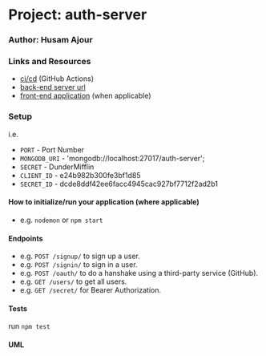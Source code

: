 # Project: auth-server

### Author: Husam Ajour

### Links and Resources

- [ci/cd](https://github.com/HusamAjour/auth-server) (GitHub Actions)
- [back-end server url](http://localhost:3000/)
- [front-end application]() (when applicable)

### Setup

i.e.

- `PORT` - Port Number
- `MONGODB_URI` - 'mongodb://localhost:27017/auth-server';
- `SECRET` - DunderMifflin
- `CLIENT_ID` - e24b982b300fe3bf1d85
- `SECRET_ID` - dcde8ddf42ee6facc4945cac927bf7712f2ad2b1


#### How to initialize/run your application (where applicable)

- e.g. `nodemon` or `npm start`

#### Endpoints

- e.g. `POST /signup/` to sign up a user.
- e.g. `POST /signin/` to sign in a user.
- e.g. `POST /oauth/` to do a hanshake using a third-party service (GitHub).
- e.g. `GET /users/` to get all users.
- e.g. `GET /secret/` for Bearer Authorization.


#### Tests

run `npm test`

#### UML
